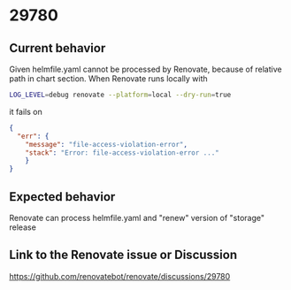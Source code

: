 # 29780

## Current behavior
Given helmfile.yaml cannot be processed by Renovate, because of relative path in chart section. 
When Renovate runs locally with
```bash
LOG_LEVEL=debug renovate --platform=local --dry-run=true
```
it fails on 
```json
{
  "err": {
    "message": "file-access-violation-error",
    "stack": "Error: file-access-violation-error ..."
    }
}
```

## Expected behavior

Renovate can process helmfile.yaml and "renew" version of "storage" release

## Link to the Renovate issue or Discussion

https://github.com/renovatebot/renovate/discussions/29780
